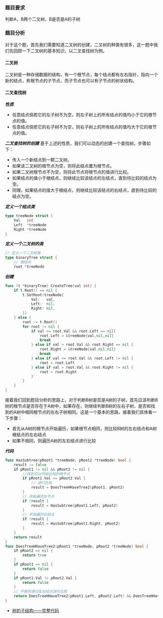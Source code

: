 ### 题目要求
判断A，B两个二叉树，B是否是A的子树

### 题目分析
对于这个题，首先我们需要知道二叉树的创建，二叉树的种类有很多，这一题中我们先回顾一下二叉树的基本知识，以二叉查找树为例。

#### 二叉树
二叉树是一种存储数据的结构，有一个根节点，每个结点都有左右指针，指向一个新的结点，称根节点的子节点，而子节点也可以有子节点的树状结构。

#### 二叉查找树
***性质***
- 任意结点倘若它的左子树不为空，则左子树上的所有结点的值均小于它的根节点的值。
- 任意结点倘若它的右子树不为空，则右子树上的所有结点的值均大于它的根节点的值。

***二叉查找树的创建***
基于上述的性质，我们可以动态的创建一个查找树。步骤如下：
- 传入一个新结点到一颗二叉树。
-  如果该二叉树的根节点为空，则将此结点置为根节点。
- 如果二叉树根节点不为空，则将此节点将根节点的值进行比较。
- 如果结点的值小于根结点，则继续比较该结点的左结点，直到待比较的结点为空。
- 同理，如果结点的值大于根结点，则继续比较该结点的右结点，直到待比较的结点为空。

***定义一个结点类***
```go
type treeNode struct {
	Val   int
	Left  *treeNode
	Right *treeNode
}
```

***定义一个二叉树的类***
```go
// 定义一个二叉树类
type binaryTree struct {
	// 根结点
	root *treeNode
```

***创建***
```go
func (t *binaryTree) CreateTree(val int) {
	if t.Root() == nil {
		t.SetRoot(treeNode{
			Val:   val,
			Left:  nil,
			Right: nil,
		})
	} else {
		root := t.Root()
		for root != nil {
			if val <= root.Val && root.Left == nil{
				root.Left = &treeNode{val,nil,nil}
				break
			} else if val > root.Val && root.Right == nil {
				root.Right = &treeNode{val,nil,nil}
				break
			} else if val <= root.Val && root.Left != nil {
				root = root.Left
			} else if val > root.Val && root.Right != nil {
				root = root.Right
			}
		}
	}
}
```

接着我们回到题目分析的思路上，对于判断B树是否是A树的子树，首先应该判断B树的根节点是否存在于A树中，如果存在，则继续判断B树的左右子树，是否和找到的A树中相同根节点的左右子树相同。这是一个基本的思路，接着我们具体看一下步骤：
- 首先从A树的根节点开始遍历，如果根节点相同，则比较B树的左右结点和A树根结点的左右结点
- 如果不相同，则遍历A树的左右结点进行比较

***代码***
```go
func HasSubtree(pRoot1 *treeNode, pRoot2 *treeNode) bool {
	result := false
	if pRoot1 != nil && pRoot2 != nil {
        //找到可以开始比较的根节点
		if pRoot1.Val == pRoot2.Val {
            // 进行比较
			result = DoesTreeHHaveTree2(pRoot1, pRoot2)
        }
        // 开始遍历左节点
		if !result {
			result = HasSubtree(pRoot1.Left, pRoot2)
        }
        // 开始遍历右结点
		if !result {
			result = HasSubtree(pRoot1.Right, pRoot2)
		}
	}
	return result
}
func DoesTreeHHaveTree2(pRoot1 *treeNode, pRoot2 *treeNode) bool {
	if pRoot2 == nil {
		return true
	}
	if pRoot1 == nil {
		return false
	}
	if pRoot1.Val != pRoot2.Val {
		return false
    }
    // 不断的递归左右结点进行比较
	return DoesTreeHHaveTree2(pRoot1.Left, pRoot2.Left) && DoesTreeHHaveTree2(pRoot1.Right, pRoot2.Right)
}
```

- [树的子结构——完整代码](https://gitee.com/yuweiwuyazi/jianzhioffer/tree/master/day03/demo6)